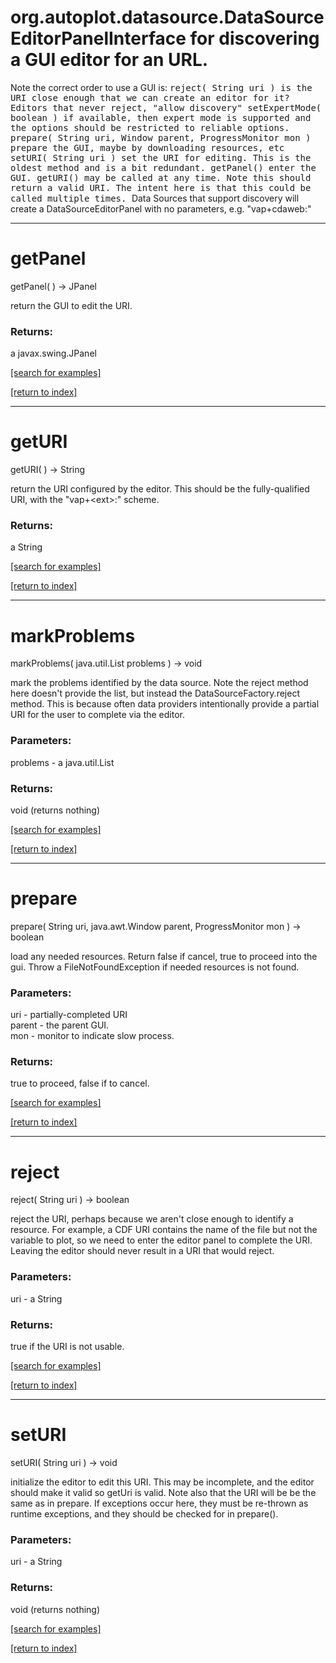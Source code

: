 # org.autoplot.datasource.DataSourceEditorPanelInterface for discovering a GUI editor for an URL.
 Note the correct order to use a GUI is:
 <tt>
    reject( String uri ) is the URI close enough that we can create an editor for it?  Editors that never reject, "allow discovery"
      setExpertMode( boolean ) if available, then expert mode is supported and the options should be restricted to reliable options.
    prepare( String uri, Window parent, ProgressMonitor mon )  prepare the GUI, maybe by downloading resources, etc
    setURI( String uri ) set the URI for editing.  This is the oldest method and is a bit redundant.
    getPanel()           enter the GUI.
    getURI()             may be called at any time.  Note this should return a valid URI.  The intent here is that this could be called multiple times.
 </tt>
 Data Sources that support discovery will create a DataSourceEditorPanel with
 no parameters, e.g. "vap+cdaweb:"
***
<a name="getPanel"></a>
# getPanel
getPanel(  ) &rarr; JPanel

return the GUI to edit the URI.

### Returns:
a javax.swing.JPanel


<a href="https://github.com/autoplot/dev/search?q=getPanel&unscoped_q=getPanel">[search for examples]</a>

<a href="https://github.com/autoplot/documentation/blob/master/javadoc/index-all.md">[return to index]</a>

***
<a name="getURI"></a>
# getURI
getURI(  ) &rarr; String

return the URI configured by the editor.  This should be the fully-qualified
 URI, with the "vap+&lt;ext&gt;:" scheme.

### Returns:
a String


<a href="https://github.com/autoplot/dev/search?q=getURI&unscoped_q=getURI">[search for examples]</a>

<a href="https://github.com/autoplot/documentation/blob/master/javadoc/index-all.md">[return to index]</a>

***
<a name="markProblems"></a>
# markProblems
markProblems( java.util.List problems ) &rarr; void

mark the problems identified by the data source.  Note the reject method here doesn't provide the list,
 but instead the DataSourceFactory.reject method.  This is because often data providers intentionally provide a
 partial URI for the user to complete via the editor.

### Parameters:
problems - a java.util.List

### Returns:
void (returns nothing)


<a href="https://github.com/autoplot/dev/search?q=markProblems&unscoped_q=markProblems">[search for examples]</a>

<a href="https://github.com/autoplot/documentation/blob/master/javadoc/index-all.md">[return to index]</a>

***
<a name="prepare"></a>
# prepare
prepare( String uri, java.awt.Window parent, ProgressMonitor mon ) &rarr; boolean

load any needed resources.  Return false if cancel, true to proceed into the gui.
 Throw a FileNotFoundException if needed resources is not found.

### Parameters:
uri - partially-completed URI
<br>parent - the parent GUI.
<br>mon - monitor to indicate slow process.

### Returns:
true to proceed, false if to cancel.

<a href="https://github.com/autoplot/dev/search?q=prepare&unscoped_q=prepare">[search for examples]</a>

<a href="https://github.com/autoplot/documentation/blob/master/javadoc/index-all.md">[return to index]</a>

***
<a name="reject"></a>
# reject
reject( String uri ) &rarr; boolean

reject the URI, perhaps because we aren't close enough to identify a resource.
 For example, a CDF URI contains the name of the file but not the variable to plot,
 so we need to enter the editor panel to complete the URI.
 Leaving the editor should never result in a URI that would reject.

### Parameters:
uri - a String

### Returns:
true if the URI is not usable.

<a href="https://github.com/autoplot/dev/search?q=reject&unscoped_q=reject">[search for examples]</a>

<a href="https://github.com/autoplot/documentation/blob/master/javadoc/index-all.md">[return to index]</a>

***
<a name="setURI"></a>
# setURI
setURI( String uri ) &rarr; void

initialize the editor to edit this URI.  This may be incomplete, and the editor
 should make it valid so getUri is valid.  Note also that the URI will be
 be the same as in prepare.  If exceptions occur here, they must be re-thrown as
 runtime exceptions, and they should be checked for in prepare().

### Parameters:
uri - a String

### Returns:
void (returns nothing)


<a href="https://github.com/autoplot/dev/search?q=setURI&unscoped_q=setURI">[search for examples]</a>

<a href="https://github.com/autoplot/documentation/blob/master/javadoc/index-all.md">[return to index]</a>

